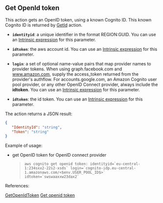 ## Get OpenId token

This action gets an OpenID token, using a known Cognito ID. This known Cognito ID is returned by [GetId](https://github.com/DasAng/phobo-release/blob/master/docs/aws_cognito_actions.md#get-id) action.

- **`identityid`**: a unique identifier in the format REGION:GUID. You can use an [Intrinsic expression](https://github.com/DasAng/phobo-release/blob/master/docs/intrinsic_expression.md) for this parameter.
- **`idtoken`**: the aws account id. You can use an [Intrinsic expression](https://github.com/DasAng/phobo-release/blob/master/docs/intrinsic_expression.md) for this parameter.
- **`login`**: a set of optional name-value pairs that map provider names to provider tokens. When using graph.facebook.com and www.amazon.com, supply the access_token returned from the provider's authflow. For accounts.google.com, an Amazon Cognito user pool provider, or any other OpenID Connect provider, always include the **idtoken**. You can use an [Intrinsic expression](https://github.com/DasAng/phobo-release/blob/master/docs/intrinsic_expression.md) for this parameter.

- **`idtoken`**: the id token. You can use an [Intrinsic expression](https://github.com/DasAng/phobo-release/blob/master/docs/intrinsic_expression.md) for this parameter.

The action returns a JSON result:

```json
{
   "IdentityId": "string",
   "Token": "string"
}
```

Example of usage:

- get OpenID token for OpenID connect provider

    > `` aws cognito get openid token: identityid=`eu-central-1:234sxx2-22s2-xsds` login=`cognito-idp.eu-central-1.amazonaws.com/<$env.USER_POOL_ID$>` idtoken=`swswaaxxw23dax2` ``


References:

[GetOpenIdToken](https://docs.aws.amazon.com/cognitoidentity/latest/APIReference/API_GetOpenIdToken.html)
[Get openid token](https://github.com/DasAng/phobo-release/blob/master/docs/aws_cognito_actions.md#get-openid-token)